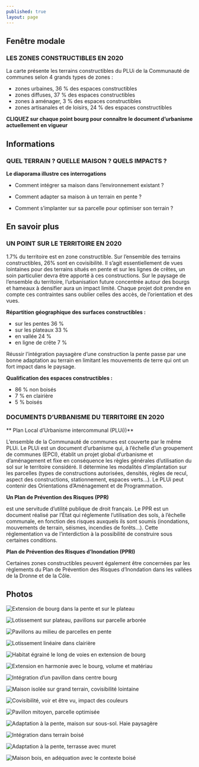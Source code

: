 ```yaml
---
published: true
layout: page
---
```


## Fenêtre modale

### LES ZONES CONSTRUCTIBLES EN 2020

La carte présente les terrains constructibles du PLUi de la Communauté de communes selon 4 grands types de zones :

- zones urbaines, 36 % des espaces constructibles
- zones diffuses, 37 % des espaces constructibles
- zones à aménager, 3 % des espaces constructibles 
- zones artisanales et de loisirs, 24 % des espaces constructibles

**CLIQUEZ sur chaque point bourg pour connaître le document d’urbanisme actuellement en vigueur**

## Informations

### QUEL TERRAIN ? QUELLE MAISON ? QUELS IMPACTS ?

**Le diaporama illustre ces interrogations**

- Comment intégrer sa maison dans l’environnement existant ?

- Comment adapter sa maison à un terrain en pente ?

- Comment s’implanter sur sa parcelle pour optimiser son terrain ?

## En savoir plus

### UN POINT SUR LE TERRITOIRE EN 2020

1.7% du territoire est en zone constructible. Sur l’ensemble des terrains constructibles, 26% sont en covisibilité. Il s’agit essentiellement de vues lointaines pour des terrains situés en pente et sur les lignes de crêtes, un soin particulier devra être apporté à ces constructions. Sur le paysage de l’ensemble du territoire, l’urbanisation future concentrée autour des bourgs et hameaux à densifier aura un impact limité. Chaque projet doit prendre en compte ces contraintes sans oublier celles des accès, de l’orientation et des vues.

**Répartition géographique des surfaces constructibles :**

- sur les pentes 36 %
- sur les plateaux 33 %
- en vallée 24 %
- en ligne de crête 7 %

Réussir l’intégration paysagère d’une construction la pente passe par une bonne adaptation au terrain en limitant les mouvements de terre qui ont un fort impact dans le paysage.

**Qualification des espaces constructibles :**

- 86 % non boisés
- 7 % en clairière
- 5 % boisés


### DOCUMENTS D’URBANISME DU TERRITOIRE EN 2020

** Plan Local d’Urbanisme intercommunal (PLUi))**

L’ensemble de la Communauté de communes est couverte par le même PLUi. Le PLUi est un document d’urbanisme qui, à l’échelle d’un groupement de communes (EPCI), établit un projet global d’urbanisme et d’aménagement et fixe en conséquence les règles générales d’utilisation du sol sur le territoire considéré. Il détermine les modalités d’implantation sur les parcelles (types de constructions autorisées, densités, règles de recul, aspect des constructions, stationnement, espaces verts…). Le PLUi peut contenir des Orientations d’Aménagement et de Programmation.

**Un Plan de Prévention des Risques (PPR)**

est une servitude d’utilité publique de droit français. Le PPR est un document réalisé par l’État qui réglemente l’utilisation des sols, à l’échelle communale, en fonction des risques auxquels ils sont soumis (inondations, mouvements de terrain, séismes, incendies de forêts…). Cette réglementation va de l’interdiction à la possibilité de construire sous certaines conditions.

**Plan de Prévention des Risques d’Inondation (PPRI)**

Certaines zones constructibles peuvent également être concernées par les règlements du Plan de Prévention des Risques d’Inondation dans les vallées de la Dronne et de la Côle.

## Photos

![Extension de bourg dans la pente et sur le plateau]({{site.baseurl}}/data/images/16/urbanisme/16_URBA_01.jpg)

![Lotissement sur plateau, pavillons sur parcelle arborée]({{site.baseurl}}/data/images/16/urbanisme/16_URBA_02.jpg)

![Pavillons au milieu de parcelles en pente]({{site.baseurl}}/data/images/1/urbanisme/1_urbanisme_3.jpg)

![Lotissement linéaire dans clairière]({{site.baseurl}}/data/images/16/urbanisme/16_URBA_04.jpg)

![Habitat égrainé le long de voies en extension de bourg]({{site.baseurl}}/data/images/16/urbanisme/16_URBA_05.jpg)

![Extension en harmonie avec le bourg, volume et matériau]({{site.baseurl}}/data/images/16/urbanisme/16_URBA_06.jpg)

![Intégration d’un pavillon dans centre bourg]({{site.baseurl}}/data/images/16/urbanisme/16_URBA_07.jpg)

![Maison isolée sur grand terrain, covisibilité lointaine]({{site.baseurl}}/data/images/16/urbanisme/16_URBA_08.jpg)

![Covisibilité, voir et être vu, impact des couleurs]({{site.baseurl}}/data/images/16/urbanisme/16_URBA_09.jpg)

![Pavillon mitoyen, parcelle optimisée ]({{site.baseurl}}/data/images/16/urbanisme/16_URBA_10.jpg)

![Adaptation à la pente, maison sur sous-sol. Haie paysagère]({{site.baseurl}}/data/images/16/urbanisme/16_URBA_11.jpg)

![Intégration dans terrain boisé]({{site.baseurl}}/data/images/16/urbanisme/16_URBA_12.jpg)

![Adaptation à la pente, terrasse avec muret]({{site.baseurl}}/data/images/16/urbanisme/16_URBA_13.jpg)

![Maison bois, en adéquation avec le contexte boisé ]({{site.baseurl}}/data/images/16/urbanisme/16_URBA_14.jpg)

